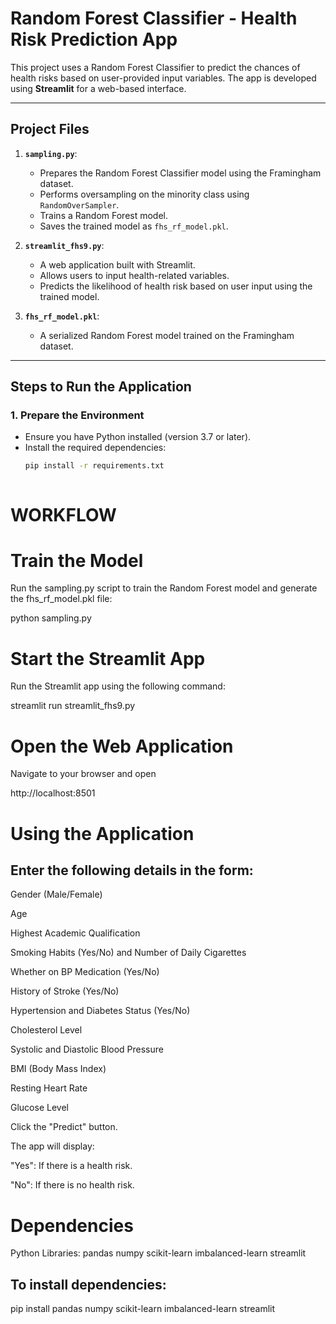 # Random Forest Classifier - Health Risk Prediction App

This project uses a Random Forest Classifier to predict the chances of health risks based on user-provided input variables. The app is developed using **Streamlit** for a web-based interface.

---

## **Project Files**
1. **`sampling.py`**:
   - Prepares the Random Forest Classifier model using the Framingham dataset.
   - Performs oversampling on the minority class using `RandomOverSampler`.
   - Trains a Random Forest model.
   - Saves the trained model as `fhs_rf_model.pkl`.

2. **`streamlit_fhs9.py`**:
   - A web application built with Streamlit.
   - Allows users to input health-related variables.
   - Predicts the likelihood of health risk based on user input using the trained model.

3. **`fhs_rf_model.pkl`**:
   - A serialized Random Forest model trained on the Framingham dataset.

---

## **Steps to Run the Application**

### **1. Prepare the Environment**
- Ensure you have Python installed (version 3.7 or later).
- Install the required dependencies:
  ```bash
  pip install -r requirements.txt



# WORKFLOW

# Train the Model
Run the sampling.py script to train the Random Forest model and generate the fhs_rf_model.pkl file:

python sampling.py


# Start the Streamlit App
Run the Streamlit app using the following command:

streamlit run streamlit_fhs9.py

# Open the Web Application
Navigate to your browser and open

http://localhost:8501


# Using the Application
## Enter the following details in the form:


Gender (Male/Female)

Age

Highest Academic Qualification

Smoking Habits (Yes/No) and Number of Daily Cigarettes

Whether on BP Medication (Yes/No)

History of Stroke (Yes/No)

Hypertension and Diabetes Status (Yes/No)

Cholesterol Level

Systolic and Diastolic Blood Pressure

BMI (Body Mass Index)

Resting Heart Rate

Glucose Level


Click the "Predict" button.

The app will display:


"Yes": If there is a health risk.

"No": If there is no health risk.


# Dependencies
Python Libraries:
pandas
numpy
scikit-learn
imbalanced-learn
streamlit

## To install dependencies:

pip install pandas numpy scikit-learn imbalanced-learn streamlit




